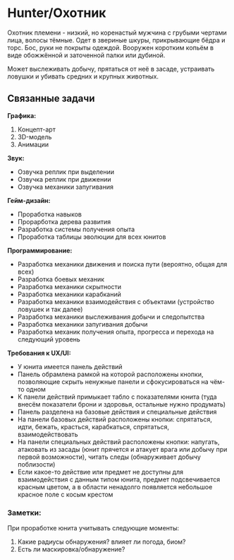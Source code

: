 # Hunter/Охотник

Охотник племени - низкий, но коренастый мужчина с грубыми чертами лица, волосы тёмные. Одет в звериные шкуры, прикрывающие бёдра и торс. Бос, руки не покрыты одеждой. Вооружен коротким копьём в виде обожжённой и заточенной палки или дубиной.

Может выслеживать добычу, прятаться от неё в засаде, устраивать ловушки и убивать средних и крупных животных.

## Связанные задачи

**Графика:**

1. Концепт-арт
2. 3D-модель
3. Анимации

**Звук:**

- Озвучка реплик при выделении
- Озвучка реплик при движении
- Озвучка механики запугивания

**Гейм-дизайн:**

- Проработка навыков
- Прорарботка дерева развития
- Разработка системы получения опыта
- Проработка таблицы эволюции для всех юнитов

**Программирование:**

- Разработка механики движения и поиска пути (вероятно, общая для всех)
- Разработка боевых механик
- Разработка механики скрытности
- Разработка механики карабканий
- Разработка механики взаимодействия с объектами (устройство ловушек и так далее)
- Разработка механики выслеживания добычи и следопытства
- Разработка механики запугивания добычи
- Разработка механик получения опыта, прогресса и перехода на следующий уровень

**Требования к UX/UI:**

- У юнита имеется панель действий
- Панель обрамлена рамкой на которой расположены кнопки, позволяющие скрыть ненужные панели и сфокусироваться на чём-то одном
- К панели действий примыкает табло с показателями юнита (туда внесём показатели брони и здоровья, остальные нужно продумать)
- Панель разделена на базовые действия и специальные действия
- На панели базовых действий расположены кнопки: спрятаться, идти, бежать, красться, карабкаться, спрятаться, взаимодействовать
- На панели специальных действий расположены кнопки: напугать, атаковать из засады (юнит прячется и атакует врага или добычу при первой возможности), читать следы (обнаруживает добычу поблизости)
- Если какое-то действие или предмет не доступны для взаимодействия с данным типом юнита, предмет подсвечивается красным цветом, а в области ненадолго появляется небольшое красное поле с косым крестом

### Заметки:

При проработке юнита учитывать следующие моменты:

1. Какие радиусы обнаружения? влияет ли погода, биом?
2. Есть ли маскировка/обнаружение?